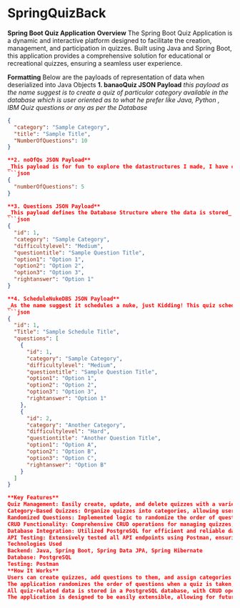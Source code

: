 # SpringQuizBack

**Spring Boot Quiz Application**
**Overview**
The Spring Boot Quiz Application is a dynamic and interactive platform designed to facilitate the creation, management, and participation in quizzes. Built using Java and Spring Boot, this application provides a comprehensive solution for educational or recreational quizzes, ensuring a seamless user experience.

**Formatting**
Below are the payloads of representation of data when deserialized into Java Objects
**1. banaoQuiz JSON Payload**
_this payload as the name suggest is to create a quiz of particular category available in the database which is user oriented as to what he prefer like Java, Python , IBM Quiz questions or any as per the Database_
```json
{
  "category": "Sample Category",
  "title": "Sample Title",
  "NumberOfQuestions": 10
}

**2. noOfQs JSON Payload**
_This payload is for fun to explore the datastructures I made, I have other controller where you can just pass the Integer Value as No. Of Questions you want, Its Wholly randomly created Quiz from database to maintain versatility_
```json
{
  "numberOfQuestions": 5
}

**3. Questions JSON Payload**
_This payload defines the Database Structure where the data is stored_
```json
{
  "id": 1,
  "category": "Sample Category",
  "difficultylevel": "Medium",
  "questiontitle": "Sample Question Title",
  "option1": "Option 1",
  "option2": "Option 2",
  "option3": "Option 3",
  "rightanswer": "Option 1"
}

**4. ScheduleNukeDBS JSON Payload**
_As the name suggest it schedules a nuke, just Kidding! This quiz schedules a quiz which your teach might have created before from Original database and want you to give this quiz, In my controller there is a option to Schedule Quiz as Schedule/NukeTime which creates a quiz on basis of category you want and which utilizes banaoQuiz Data Struct_
```json
{
  "id": 1,
  "Title": "Sample Schedule Title",
  "questions": [
    {
      "id": 1,
      "category": "Sample Category",
      "difficultylevel": "Medium",
      "questiontitle": "Sample Question Title",
      "option1": "Option 1",
      "option2": "Option 2",
      "option3": "Option 3",
      "rightanswer": "Option 1"
    },
    {
      "id": 2,
      "category": "Another Category",
      "difficultylevel": "Hard",
      "questiontitle": "Another Question Title",
      "option1": "Option A",
      "option2": "Option B",
      "option3": "Option C",
      "rightanswer": "Option B"
    }
  ]
}

**Key Features**
Quiz Management: Easily create, update, and delete quizzes with a variety of question types.
Category-Based Quizzes: Organize quizzes into categories, allowing users to focus on specific topics or areas of interest.
Randomized Questions: Implemented logic to randomize the order of questions, enhancing the challenge and fairness of the quizzes.
CRUD Functionality: Comprehensive CRUD operations for managing quizzes, questions, and categories using Spring Data JPA.
Database Integration: Utilized PostgreSQL for efficient and reliable data storage, with smooth integration via Spring JPA.
API Testing: Extensively tested all API endpoints using Postman, ensuring the application’s reliability and robustness.
Technologies Used
Backend: Java, Spring Boot, Spring Data JPA, Spring Hibernate
Database: PostgreSQL
Testing: Postman
**How It Works**
Users can create quizzes, add questions to them, and assign categories to quizzes.
The application randomizes the order of questions when a quiz is taken, adding an element of unpredictability.
All quiz-related data is stored in a PostgreSQL database, with CRUD operations handled by Spring Data JPA.
The application is designed to be easily extensible, allowing for future enhancements like adding timed quizzes or user authentication.
